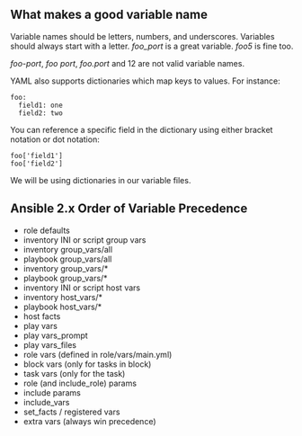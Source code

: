 ## What makes a good variable name
Variable names should be letters, numbers, and underscores. Variables should always start with a letter.
*foo_port* is a great variable. *foo5* is fine too.

*foo-port*, *foo port*, *foo.port* and 12 are not valid variable names.

YAML also supports dictionaries which map keys to values. For instance:

```
foo:
  field1: one
  field2: two
```

You can reference a specific field in the dictionary using either bracket notation or dot notation:
```
foo['field1']
foo['field2']
```

We will be using dictionaries in our variable files.


## Ansible 2.x Order of Variable Precedence

* role defaults
* inventory INI or script group vars
* inventory group_vars/all
* playbook group_vars/all
* inventory group_vars/*
* playbook group_vars/*
* inventory INI or script host vars
* inventory host_vars/*
* playbook host_vars/*
* host facts
* play vars
* play vars_prompt
* play vars_files
* role vars (defined in role/vars/main.yml)
* block vars (only for tasks in block)
* task vars (only for the task)
* role (and include_role) params
* include params
* include_vars
* set_facts / registered vars
* extra vars (always win precedence)
